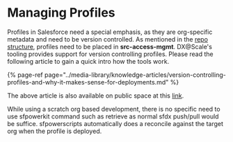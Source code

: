 # Managing Profiles

Profiles in Salesforce need a special emphasis, as they are org-specific metadata and need to be version controlled. As mentioned in the [repo structure](repository-structure.md), profiles need to be placed in **src-access-mgmt**. DX@Scale's tooling provides support for version controlling profiles. Please read the following article to gain a quick intro how the tools work.  


{% page-ref page="../media-library/knowledge-articles/version-controlling-profiles-and-why-it-makes-sense-for-deployments.md" %}

The above article is also available on public space at this [link](https://www.linkedin.com/pulse/version-controlling-profiles-why-makes-sense-deployments-vu-ha/). 

While using a scratch org based development, there is no specific need to use sfpowerkit command such as retrieve as normal sfdx push/pull would be suffice. sfpowerscripts automatically does a reconcile against the target org when the profile is deployed. 




